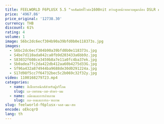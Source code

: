 ```yaml
---
title: FEELWORLD F6PLUSX 5.5 "จอสัมผัสที่ไวต่อ1600nit สว่างสูงหน้าจอควบคุมกล้อง DSLR มอนิเตอร์ FHD1920x1080 IPS
price: '4967.86'
price_original: '12738.30'
currency: THB
discount: 61%
rating: 4
volume: 1
image: S6bc2dc6ecf304b90a39bfd0b0e118373s.jpg
images:
  - S6bc2dc6ecf304b90a39bfd0b0e118373s.jpg
  - S4be7d110ada042ca8fb9d203433a6bb9z.jpg
  - S83032f608ce3459b8a7e11a0fc4ba37ek.jpg
  - Sb0adea7fc2da422db412aa60b4275d33G.jpg
  - Sf96a432a874944ba9688de30d0291224a.jpg
  - S17d98f5cc7f64732bec5c2b069c32f32y.jpg
video: 1100168279723.mp4
categories:
  - name: อิเล็กทรอนิกส์สำหรับผู้บริโภค
    slug: เล-กทรอน-กส-สำหร-บผ
  - name: กล้องและการถ่ายภาพ
    slug: กล-องและการถ-ายภาพ
slug: feelworld-f6plusx-จอส-มผ-สท
encode: oEkcqrO
lang: th
---
```

  